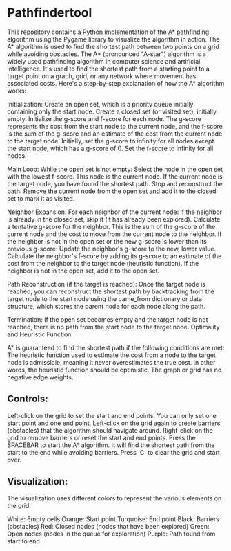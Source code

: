 # Pathfindertool
This repository contains a Python implementation of the A* pathfinding algorithm using the Pygame library to visualize the algorithm in action. The A* algorithm is used to find the shortest path between two points on a grid while avoiding obstacles.
The A* (pronounced "A-star") algorithm is a widely used pathfinding algorithm in computer science and artificial intelligence. It's used to find the shortest path from a starting point to a target point on a graph, grid, or any network where movement has associated costs. Here's a step-by-step explanation of how the A* algorithm works:

Initialization:
Create an open set, which is a priority queue initially containing only the start node.
Create a closed set (or visited set), initially empty.
Initialize the g-score and f-score for each node. The g-score represents the cost from the start node to the current node, and the f-score is the sum of the g-score and an estimate of the cost from the current node to the target node. Initially, set the g-score to infinity for all nodes except the start node, which has a g-score of 0. Set the f-score to infinity for all nodes.

Main Loop:
While the open set is not empty:
Select the node in the open set with the lowest f-score. This node is the current node.
If the current node is the target node, you have found the shortest path. Stop and reconstruct the path.
Remove the current node from the open set and add it to the closed set to mark it as visited.

Neighbor Expansion:
For each neighbor of the current node:
If the neighbor is already in the closed set, skip it (it has already been explored).
Calculate a tentative g-score for the neighbor. This is the sum of the g-score of the current node and the cost to move from the current node to the neighbor.
If the neighbor is not in the open set or the new g-score is lower than its previous g-score:
Update the neighbor's g-score to the new, lower value.
Calculate the neighbor's f-score by adding its g-score to an estimate of the cost from the neighbor to the target node (heuristic function).
If the neighbor is not in the open set, add it to the open set.

Path Reconstruction (if the target is reached):
Once the target node is reached, you can reconstruct the shortest path by backtracking from the target node to the start node using the came_from dictionary or data structure, which stores the parent node for each node along the path.

Termination:
If the open set becomes empty and the target node is not reached, there is no path from the start node to the target node.
Optimality and Heuristic Function:

A* is guaranteed to find the shortest path if the following conditions are met:
The heuristic function used to estimate the cost from a node to the target node is admissible, meaning it never overestimates the true cost. In other words, the heuristic function should be optimistic.
The graph or grid has no negative edge weights.

## Controls:
Left-click on the grid to set the start and end points. You can only set one start point and one end point.
Left-click on the grid again to create barriers (obstacles) that the algorithm should navigate around.
Right-click on the grid to remove barriers or reset the start and end points.
Press the SPACEBAR to start the A* algorithm. It will find the shortest path from the start to the end while avoiding barriers.
Press 'C' to clear the grid and start over.

## Visualization:
The visualization uses different colors to represent the various elements on the grid:

White: Empty cells
Orange: Start point
Turquoise: End point
Black: Barriers (obstacles)
Red: Closed nodes (nodes that have been explored)
Green: Open nodes (nodes in the queue for exploration)
Purple: Path found from start to end
